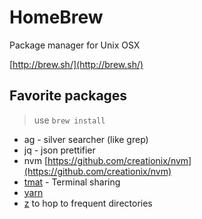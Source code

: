 # HomeBrew

Package manager for Unix OSX

[http://brew.sh/](http://brew.sh/)

## Favorite packages

> use `brew install`

* ag - silver searcher \(like grep\)
* jq - json prettifier
* nvm [https://github.com/creationix/nvm](https://github.com/creationix/nvm)
* [tmat](https://tmate.io/) - Terminal sharing
* [yarn](https://yarnpkg.com/)
* [z](https://github.com/rupa/z) to hop to frequent directories



